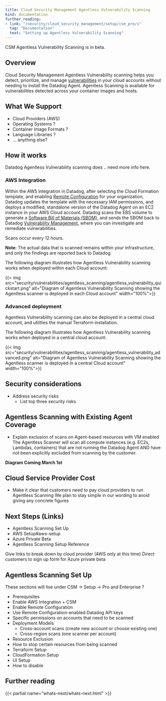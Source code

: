 ```yaml
---
title: Cloud Security Management Agentless Vulnerability Scanning
kind: documentation
further_reading:
- link: "/security/cloud_security_management/setup/csm_pro/s"
  tag: "Documentation"
  text: "Setting up Agentless Vulnerability Scanning"
---
```


<div class="alert alert-info">CSM Agentless Vulnerability Scanning is in beta.</div>

## Overview

Cloud Security Management Agentless Vulnerability scanning helps you detect, prioritize, and manage [vulnerabilities][1] in your cloud accounts without needing to install the Datadog Agent.
Agentless Scanning is available for vulnerabilities detected across your container images and hosts. 

## What We Support
- Cloud Providers (AWS)
- Operating Systems ?
- Container Image Formats ?
- Language Libraries ?
- ... anything else?

## How it works

Datadog Agentless Vulnerability scanning does .. need more info here.

### AWS Integration

Within the AWS integration in Datadog, after selecting the Cloud Formation template, and enabling [Remote Configuration][4] for your organization, Datadog updates the template with the necessary IAM permissions, and deploys a modified, standalone version of the Datadog Agent on an EC2 instance in your AWS Cloud account. Datadog scans the EBS volume to generate a [Software Bill of Materials (SBOM)][2], and sends the SBOM back to Datadog [Vulnerability Management][3], where you can investigate and remediate vulnerabilities. 

Scans occur every 12 hours.

**Note**: The actual data that is scanned remains within your infrastructure, and only the findings are reported back to Datadog.

The following diagram illustrates how Agentless Vulnerability scanning works when deployed within each Cloud account:

{{< img src="security/vulnerabilities/agentless_scanning/agentless_vulnerability_quickstart.png" alt="Diagram of Agentless Vulnerability Scanning showing the Agentless scanner is deployed in each Cloud account" width="100%">}}

### Advanced deployment

Agentless Vulnerability scanning can also be deployed in a central cloud account, and utilities the manual Terraform installation. 

The following diagram illustrates how Agentless Vulnerability scanning works when deployed in a central cloud account:

{{< img src="security/vulnerabilities/agentless_scanning/agentless_vulnerability_advanced.png" alt="Diagram of Agentless Vulnerability Scanning showing the Agentless scanner is deployed in a central Cloud account" width="100%">}}

## Security considerations

- Address security risks
  - List top three security risks

## Agentless Scanning with Existing Agent Coverage
- Explain exclusion of scans on Agent-based resources with VM enabled
The Agentless Scanner will scan all compute instances (e.g. EC2s, Lambdas, containers) that are not running the Datadog Agent AND have not been explicitly excluded from scanning by the customer.

**Diagram Coming March 1st**

## Cloud Service Provider Cost
- Make it clear that customers need to pay cloud providers to run Agentless Scanning
We plan to stay simple in our wording to avoid giving any concrete figures


## Next Steps (Links)
- Agentless Scanning Set Up
- AWS Setup#aws-setup
- Azure Private Beta
- Agentless Scanning Setup Reference

Give links to break down by cloud provider (AWS only at this time)
Direct customers to sign up form for Azure private beta

## Agentless Scanning Set Up

These sections will live under CSM -> Setup -> Pro and Enterprise ?

- Prerequisites
- Enable AWS Integration + CSM
- Enable Remote Configuration
- Use Remote Configuration-enabled Datadog API keys
- Specific permissions on accounts that need to be scanned
- Deployment Models
  - Cross-account scans (create new account or choose existing one)
  - Cross-region scans (one scanner per account)
- Resource Exclusion
- How to stop certain resources from being scanned
- Terraform Setup
- CloudFormation Setup
- UI Setup
- How to disable

[1]: /security/vulnerabilities
[2]: https://www.cisa.gov/sbom
[3]: https://app.datadoghq.com/security/csm/vm
[4]: /agent/remote_config/?tab=configurationyamlfile#enabling-remote-configuration

## Further reading

{{< partial name="whats-next/whats-next.html" >}}
